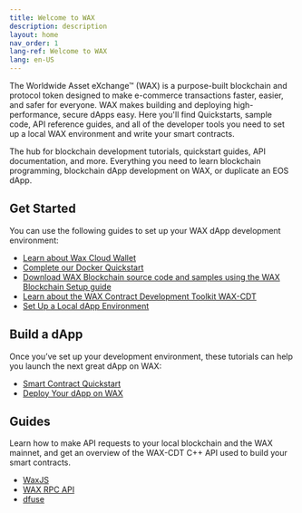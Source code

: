 ```yaml
---
title: Welcome to WAX
description: description
layout: home
nav_order: 1
lang-ref: Welcome to WAX
lang: en-US
---
```


The Worldwide Asset eXchange™ (WAX) is a purpose-built blockchain and protocol token designed to make e-commerce transactions faster, easier, and safer for everyone. WAX makes building and deploying high-performance, secure dApps easy. Here you'll find Quickstarts, sample code, API reference guides, and all of the developer tools you need to set up a local WAX environment and write your smart contracts.

The hub for blockchain development tutorials, quickstart guides, API documentation, and more. Everything you need to learn blockchain programming, blockchain dApp development on WAX, or duplicate an EOS dApp.

## Get Started
You can use the following guides to set up your WAX dApp development environment:

* [Learn about Wax Cloud Wallet](/en/wax-cloud-wallet/)
* [Complete our Docker Quickstart](/en/dapp-development/docker-setup/)
* [Download WAX Blockchain source code and samples using the WAX Blockchain Setup guide](/en/dapp-development/wax-blockchain-setup/)
* [Learn about the WAX Contract Development Toolkit WAX-CDT](/en/dapp-development/wax-cdt/)
* [Set Up a Local dApp Environment](/en/dapp-development/setup-local-dapp-environment/)

## Build a dApp
Once you’ve set up your development environment, these tutorials can help you launch the next great dApp on WAX:

* [Smart Contract Quickstart](/en/dapp-development/smart-contract-quickstart/) 
* [Deploy Your dApp on WAX](/en/dapp-development/deploy-dapp-on-wax/deploy_source)

## Guides
Learn how to make API requests to your local blockchain and the WAX mainnet, and get an overview of the WAX-CDT C++ API used to build your smart contracts.

* [WaxJS](/en/wax-cloud-wallet/waxjs/)
* [WAX RPC API](/en/api-reference/rpc_api)
* [dfuse](/en/api-reference/dfuse/)
